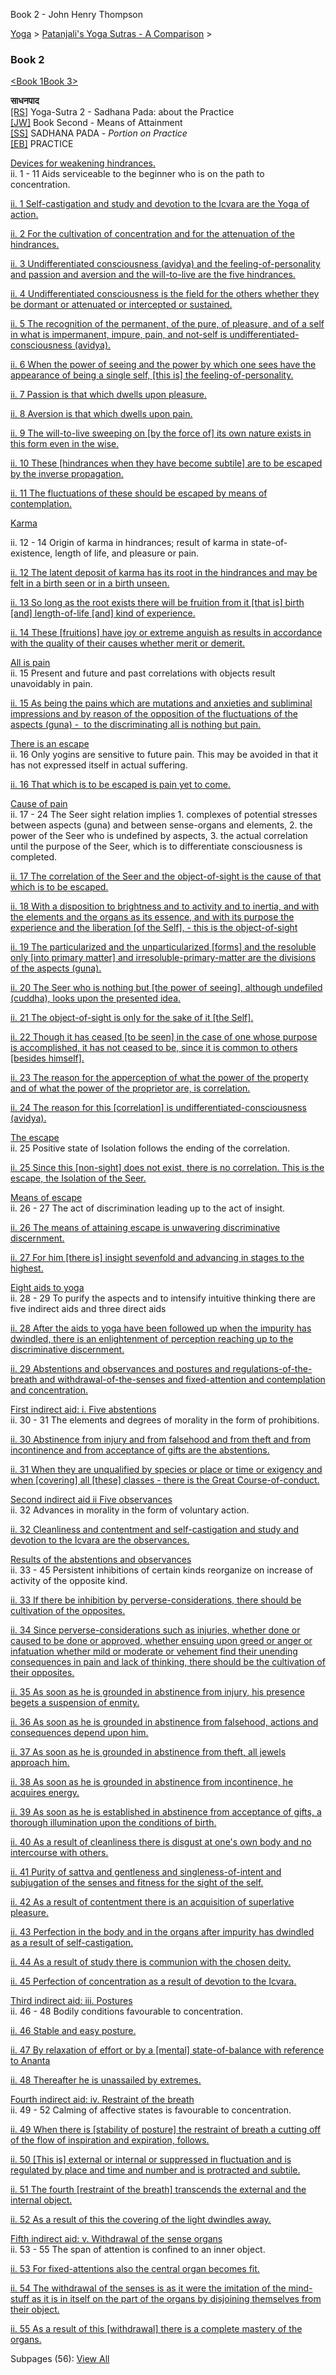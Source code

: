 Book 2 - John Henry Thompson


[Yoga](../../yoga.md)‎ > ‎[Patanjali's Yoga Sutras - A Comparison](../patanjani.md)‎ > ‎

### Book 2

[<Book 1](book-1.md)[Book 3>](book-3.md)

**साधनपाद**  
[\[RS\]](http://www.ashtangayoga.info/source-texts/yoga-sutra-patanjali/chapter-2/) Yoga-Sutra 2 - Sadhana Pada: about the Practice  
[\[JW\]](http://books.google.com/books?id=YzFImjtOxUwC&pg=PA103&ci=225%2C213%2C555%2C159&source=bookclip) Book Second - Means of Attainment  
[\[SS\]](http://www.amazon.com/Yoga-Sutras-Patanjali-Commentary-Satchidananda/dp/0932040381) SADHANA PADA - _Portion on Practice_  
[\[EB\]](http://www.amazon.com/Yoga-Sutras-Patanjali-Translation-Commentary/dp/0865477361/ref=sr_1_1?ie=UTF8&s=books&qid=1250508322&sr=1-1) PRACTICE

[Devices for weakening hindrances.](http://books.google.com/books?id=YzFImjtOxUwC&pg=PR33&ci=93%2C787%2C845%2C531&source=bookclip)  
ii. 1 - 11 Aids serviceable to the beginner who is on the path to concentration.

[ii. 1 Self-castigation and study and devotion to the Icvara are the Yoga of action.](book-2/2-01.md)

[ii. 2 For the cultivation of concentration and for the attenuation of the hindrances.](book-2/202.md)

[ii. 3 Undifferentiated consciousness (avidya) and the feeling-of-personality and passion and aversion and the will-to-live are the five hindrances.](book-2/203.md)

[ii. 4 Undifferentiated consciousness is the field for the others whether they be dormant or attenuated or intercepted or sustained.](book-2/24.md)

[ii. 5 The recognition of the permanent, of the pure, of pleasure, and of a self in what is impermanent, impure, pain, and not-self is undifferentiated-consciousness (avidya).](book-2/25.md)

[ii. 6 When the power of seeing and the power by which one sees have the appearance of being a single self, \[this is\] the feeling-of-personality.](book-2/26.md)

[ii. 7 Passion is that which dwells upon pleasure.](book-2/27.md)

[ii. 8 Aversion is that which dwells upon pain.](book-2/28.md)

[ii. 9 The will-to-live sweeping on \[by the force of\] its own nature exists in this form even in the wise.](book-2/29.md)

[ii. 10 These \[hindrances when they have become subtile\] are to be escaped by the inverse propagation.](book-2/210.md)

[ii. 11 The fluctuations of these should be escaped by means of contemplation.](book-2/211.md)

[Karma](http://books.google.com/books?id=YzFImjtOxUwC&pg=PR34&ci=155%2C261%2C780%2C239&source=bookclip)

ii. 12 - 14 Origin of karma in hindrances; result of karma in state-of-existence, length of life, and pleasure or pain.

[ii. 12 The latent deposit of karma has its root in the hindrances and may be felt in a birth seen or in a birth unseen.](book-2/212.md)

[ii. 13 So long as the root exists there will be fruition from it \[that is\] birth \[and\] length-of-life \[and\] kind of experience.](book-2/213.md)

[ii. 14 These \[fruitions\] have joy or extreme anguish as results in accordance with the quality of their causes whether merit or demerit.](book-2/214.md)

[All is pain](http://books.google.com/books?id=YzFImjtOxUwC&pg=PR34&ci=133%2C502%2C790%2C165&source=bookclip)  
ii. 15 Present and future and past correlations with objects result unavoidably in pain.

[ii. 15 As being the pains which are mutations and anxieties and subliminal impressions and by reason of the opposition of the fluctuations of the aspects (guna) -  to the discriminating all is nothing but pain.](book-2/215.md)

[There is an escape](http://books.google.com/books?id=YzFImjtOxUwC&pg=PR34&ci=130%2C688%2C788%2C117&source=bookclip)  
ii. 16 Only yogins are sensitive to future pain. This may be avoided in that it has not expressed itself in actual suffering.

[ii. 16 That which is to be escaped is pain yet to come.](book-2/216.md)

[Cause of pain](http://books.google.com/books?id=YzFImjtOxUwC&pg=PR34&ci=130%2C807%2C825%2C458&source=bookclip)  
ii. 17 - 24 The Seer sight relation implies 1. complexes of potential stresses between aspects (guna) and between sense-organs and elements, 2. the power of the Seer who is undefined by aspects, 3. the actual correlation until the purpose of the Seer, which is to differentiate consciousness is completed.

[ii. 17 The correlation of the Seer and the object-of-sight is the cause of that which is to be escaped.](book-2/217.md)

[ii. 18 With a disposition to brightness and to activity and to inertia, and with the elements and the organs as its essence, and with its purpose the experience and the liberation \[of the Self\], - this is the object-of-sight](book-2/218.md)

[ii. 19 The particularized and the unparticularized \[forms\] and the resoluble only \[into primary matter\] and irresoluble-primary-matter are the divisions of the aspects (guna).](book-2/219.md)

[ii. 20 The Seer who is nothing but \[the power of seeing\], although undefiled (cuddha), looks upon the presented idea.](book-2/220.md)

[ii. 21 The object-of-sight is only for the sake of it \[the Self\].](book-2/221.md)

[ii. 22 Though it has ceased \[to be seen\] in the case of one whose purpose is accomplished, it has not ceased to be, since it is common to others \[besides himself\].](book-2/222.md)

[ii. 23 The reason for the apperception of what the power of the property and of what the power of the proprietor are, is correlation.](book-2/223.md)

[ii. 24 The reason for this \[correlation\] is undifferentiated-consciousness (avidya).](book-2/224.md)

[The escape](http://books.google.com/books?id=YzFImjtOxUwC&pg=PR35&ci=88%2C315%2C784%2C128&source=bookclip)  
ii. 25 Positive state of Isolation follows the ending of the correlation.

[ii. 25 Since this \[non-sight\] does not exist, there is no correlation. This is the escape, the Isolation of the Seer.](book-2/225.md)

[Means of escape](http://books.google.com/books?id=YzFImjtOxUwC&pg=PR35&ci=82%2C447%2C834%2C134&source=bookclip)  
ii. 26 - 27 The act of discrimination leading up to the act of insight.

[ii. 26 The means of attaining escape is unwavering discriminative discernment.](book-2/226.md)

[ii. 27 For him \[there is\] insight sevenfold and advancing in stages to the highest.](book-2/227.md)

[Eight aids to yoga](http://books.google.com/books?id=YzFImjtOxUwC&pg=PR35&ci=101%2C590%2C747%2C209&source=bookclip)  
ii. 28 - 29 To purify the aspects and to intensify intuitive thinking there are five indirect aids and three direct aids

[ii. 28 After the aids to yoga have been followed up when the impurity has dwindled, there is an enlightenment of perception reaching up to the discriminative discernment.](book-2/228.md)

[ii. 29 Abstentions and observances and postures and regulations-of-the-breath and withdrawal-of-the-senses and fixed-attention and contemplation and concentration.](book-2/229.md)

[First indirect aid: i. Five abstentions](http://books.google.com/books?id=YzFImjtOxUwC&pg=PR35&ci=86%2C800%2C772%2C196&source=bookclip)  
ii. 30 - 31 The elements and degrees of morality in the form of prohibitions.

[ii. 30 Abstinence from injury and from falsehood and from theft and from incontinence and from acceptance of gifts are the abstentions.](book-2/230.md)

[ii. 31 When they are unqualified by species or place or time or exigency and when \[covering\] all \[these\] classes - there is the Great Course-of-conduct.](book-2/231.md)

[Second indirect aid ii Five observances](http://books.google.com/books?id=YzFImjtOxUwC&pg=PR35&ci=88%2C997%2C820%2C114&source=bookclip)  
ii. 32 Advances in morality in the form of voluntary action.

[ii. 32 Cleanliness and contentment and self-castigation and study and devotion to the Icvara are the observances.](book-2/232.md)

[Results of the abstentions and observances](http://books.google.com/books?id=YzFImjtOxUwC&pg=PR35&ci=93%2C1123%2C769%2C136&source=bookclip)  
ii. 33 - 45 Persistent inhibitions of certain kinds reorganize on increase of activity of the opposite kind.

[ii. 33 If there be inhibition by perverse-considerations, there should be cultivation of the opposites.](book-2/233.md)

[ii. 34 Since perverse-considerations such as injuries, whether done or caused to be done or approved, whether ensuing upon greed or anger or infatuation whether mild or moderate or vehement find their unending consequences in pain and lack of thinking, there should be the cultivation of their opposites.](book-2/234.md)

[ii. 35 As soon as he is grounded in abstinence from injury, his presence begets a suspension of enmity.](book-2/235.md)

[ii. 36 As soon as he is grounded in abstinence from falsehood, actions and consequences depend upon him.](book-2/236.md)

[ii. 37 As soon as he is grounded in abstinence from theft, all jewels approach him.](book-2/237.md)

[ii. 38 As soon as he is grounded in abstinence from incontinence, he acquires energy.](book-2/238.md)

[ii. 39 As soon as he is established in abstinence from acceptance of gifts, a thorough illumination upon the conditions of birth.](book-2/239.md)

[ii. 40 As a result of cleanliness there is disgust at one's own body and no intercourse with others.](book-2/240.md)

[ii. 41 Purity of sattva and gentleness and singleness-of-intent and subjugation of the senses and fitness for the sight of the self.](book-2/241.md)

[ii. 42 As a result of contentment there is an acquisition of superlative pleasure.](book-2/242.md)

[ii. 43 Perfection in the body and in the organs after impurity has dwindled as a result of self-castigation.](book-2/243.md)

[ii. 44 As a result of study there is communion with the chosen deity.](book-2/244.md)

[ii. 45 Perfection of concentration as a result of devotion to the Icvara.](book-2/245.md)

[Third indirect aid: iii. Postures](http://books.google.com/books?id=YzFImjtOxUwC&pg=PR36&ci=126%2C672%2C826%2C149&source=bookclip)  
ii. 46 - 48 Bodily conditions favourable to concentration.

[ii. 46 Stable and easy posture.](book-2/246.md)

[ii. 47 By relaxation of effort or by a \[mental\] state-of-balance with reference to Ananta](book-2/247.md)

[ii. 48 Thereafter he is unassailed by extremes.](book-2/248.md)

[Fourth indirect aid: iv. Restraint of the breath](http://books.google.com/books?id=YzFImjtOxUwC&pg=PR36&ci=115%2C820%2C823%2C223&source=bookclip)  
ii. 49 - 52 Calming of affective states is favourable to concentration.

[ii. 49 When there is \[stability of posture\] the restraint of breath a cutting off of the flow of inspiration and expiration, follows.](book-2/249.md)

[ii. 50 \[This is\] external or internal or suppressed in fluctuation and is regulated by place and time and number and is protracted and subtile.](book-2/250.md)

[ii. 51 The fourth \[restraint of the breath\] transcends the external and the internal object.](book-2/251.md)

[ii. 52 As a result of this the covering of the light dwindles away.](book-2/252.md)

[Fifth indirect aid: v. Withdrawal of the sense organs](http://books.google.com/books?id=YzFImjtOxUwC&pg=PR36&ci=121%2C1032%2C815%2C251&source=bookclip)  
ii. 53 - 55 The span of attention is confined to an inner object.

[ii. 53 For fixed-attentions also the central organ becomes fit.](book-2/253.md)

[ii. 54 The withdrawal of the senses is as it were the imitation of the mind-stuff as it is in itself on the part of the organs by disjoining themselves from their object.](book-2/254.md)

[ii. 55 As a result of this \[withdrawal\] there is a complete mastery of the organs.](book-2/255.md)

Subpages (56): [View All](../../system/app/pages/subPages-path=-yoga-patanjani-book-2.md)
